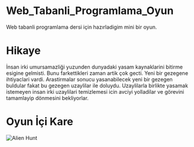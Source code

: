# Web_Tabanli_Programlama_Oyun
Web tabanli programlama dersi için hazırladigim mini bir oyun.
# Hikaye
İnsan irki umursamazliği yuzunden dunyadaki yasam kaynaklarini bitirme esigine gelmisti. Bunu farkettikleri zaman artik çok gecti. Yeni bir gezegene ihtiyaclari vardi.
Arastirmalar sonucu yasanabilecek yeni bir gezegen buldular fakat bu gezegen uzaylilar ile doluydu. Uzaylilarla birlikte yasamak istemeyen insan irki uzaylilari temizlemesi icin avciyi yolladilar ve görevini tamamlayip dönmesini bekliyorlar.
# Oyun İçi Kare
![Alien Hunt](https://user-images.githubusercontent.com/56217390/117977859-ec115a00-b339-11eb-9a22-c62d67fe1266.png)
